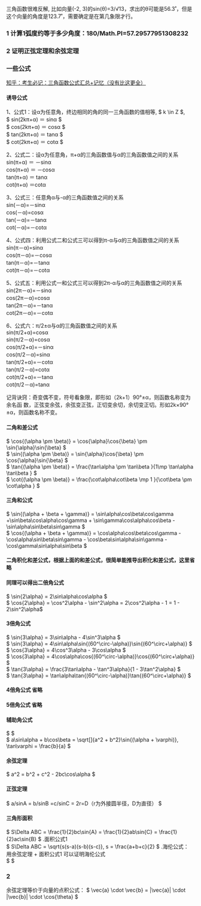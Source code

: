 三角函数很难反解, 比如向量(-2, 3)的sin(θ)=3/√13，求出的θ可能是56.3˚，但是这个向量的角度是123.7˚，需要确定是在第几象限才行。


### 1 计算1弧度约等于多少角度：180/Math.PI=57.29577951308232

### 2 证明正弦定理和余弦定理




### 一些公式
[知乎：考生必记：三角函数公式汇总+记忆（没有比这更全）](https://zhuanlan.zhihu.com/p/390928056)
#### 诱导公式
1、公式1：设α为任意角，终边相同的角的同一三角函数的值相等, $ k \in Z $,  </br>
$ sin(2kπ+α) ＝ sinα $ </br>
$ cos(2kπ+α) ＝ cosα $ </br>
$ tan(2kπ+α) ＝ tanα $ </br>
$ cot(2kπ+α) ＝ cotα $ </br>


2、公式二：设α为任意角，π+α的三角函数值与α的三角函数值之间的关系  </br>
sin(π+α) ＝ －sinα  </br>
cos(π+α) ＝ －cosα </br>
tan(π+α) ＝ tanα </br>
cot(π+α) ＝cotα </br>

3、公式三：任意角α与-α的三角函数值之间的关系  </br>
sin(－α)=－sinα </br>
cos(－α)=cosα </br>
tan(－α)=－tanα </br>
cot(－α)=－cotα </br>


4、公式四：利用公式二和公式三可以得到π-α与α的三角函数值之间的关系  </br>
sin(π－α)=sinα </br>
cos(π－α)=－cosα </br>
tan(π－α)=－tanα </br>
cot(π－α)=－cotα </br>

5、公式五：利用公式一和公式三可以得到2π-α与α的三角函数值之间的关系  </br>
sin(2π－α)=－sinα </br>
cos(2π－α)=cosα </br>
tan(2π－α)=－tanα </br>
cot(2π－α)=－cotα </br>

6、公式六：π/2±α与α的三角函数值之间的关系  </br>
sin(π/2+α)=cosα </br>
sin(π/2－α)=cosα </br>
cos(π/2+α)=－sinα </br>
cos(π/2－α)=sinα </br>
tan(π/2+α)=－cotα </br>
tan(π/2－α)=cotα </br>
cot(π/2+α)=－tanα </br>
cot(π/2－α)=tanα </br>

记背诀窍：奇变偶不变，符号看象限，即形如（2k+1）90°±α，则函数名称变为余名函 数，正弦变余弦，余弦变正弦，正切变余切，余切变正切。形如2k×90°±α，则函数名称不变。

#### 二角和差公式
$  \cos{(\alpha \pm \beta)} = \cos{\alpha}\cos{\beta} \pm \sin{\alpha}\sin{\beta} $ </br>
$  \sin{(\alpha \pm \beta)} = \sin{\alpha}\cos{\beta} \pm \cos{\alpha}\sin{\beta} $ </br>
$   \tan{(\alpha \pm \beta)}  = \frac{\tan\alpha \pm \tan\beta }{1\mp \tan\alpha \tan\beta }  $ </br>
$   \cot{(\alpha \pm \beta)}  = \frac{\cot\alpha\cot\beta \mp 1 }{\cot\beta \pm \cot\alpha }  $ </br>

#### 三角和公式
$   \sin{(\alpha + \beta + \gamma)} = \sin\alpha\cos\beta\cos\gamma +\sin\beta\cos\alpha\cos\gamma + \sin\gamma\cos\alpha\cos\beta - \sin\alpha\sin\beta\sin\gamma $ </br>
$   \cos{(\alpha + \beta + \gamma)} = \cos\alpha\cos\beta\cos\gamma - \cos\alpha\sin\beta\sin\gamma - \cos\beta\sin\alpha\sin\gamma - \cos\gamma\sin\alpha\sin\beta  $ </br>


#### 二角积化和差公式，根据上面的和差公式，很简单能推导出积化和差公式，这里省略

#### 同理可以得出二倍角公式
$ \sin{2\alpha} = 2\sin\alpha\cos\alpha $ </br>
$ \cos{2\alpha} = \cos^2\alpha - \sin^2\alpha = 2\cos^2\alpha - 1 = 1 - 2\sin^2\alpha$

#### 3倍角公式
$ \sin{3\alpha} = 3\sin\alpha - 4\sin^3\alpha $ </br>
$ \sin{3\alpha} = 4\sin\alpha\sin{(60^\circ-\alpha)}\sin{(60^\circ+\alpha)} $ </br>
$ \cos{3\alpha} = 4\cos^3\alpha - 3\cos\alpha $ </br>
$ \cos{3\alpha} = 4\cos\alpha\cos{(60^\circ-\alpha)}\cos{(60^\circ+\alpha)}  $ </br>
$ \tan{3\alpha} = \frac{3\tan\alpha - \tan^3\alpha}{1 - 3\tan^2\alpha} $ </br>
$ \tan{3\alpha} = \tan\alpha\tan{(60^\circ-\alpha)}\tan{(60^\circ+\alpha)}  $ </br>

#### 4倍角公式 省略

#### 5倍角公式 省略

#### 辅助角公式 
$    $ </br>
$  a\sin\alpha + b\cos\beta = \sqrt[]{a^2 + b^2}\sin{(\alpha + \varphi)}, \tan\varphi = \frac{b}{a}  $ </br>

#### 余弦定理 
$  a^2 = b^2 + c^2 - 2bc\cos\alpha  $ </br>
#### 正弦定理 
$  a/sinA = b/sinB =c/sinC = 2r=D（r为外接圆半径，D为直径）  $ </br>

#### 三角形面积
$  S\Delta ABC = \frac{1}{2}bc\sin{A} = \frac{1}{2}ab\sin{C} = \frac{1}{2}ac\sin{B}  $ .面积公式1 </br>
$  S\Delta ABC = \sqrt{s(s-a)(s-b)(s-c)}, s = \frac{a+b+c}{2}  $  .海伦公式： 用余弦定理 + 面积公式1 可以证明海伦公式  </br> 
$    $ </br>

### 2
余弦定理等价于向量的点积公式：
$ \vec{a} \cdot \vec{b} = |\vec{a}| \cdot |\vec{b}| \cdot \cos{\theta} $